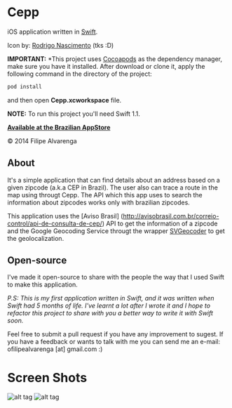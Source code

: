 Cepp
====
iOS application written in [Swift](https://developer.apple.com/swift/).

Icon by: [Rodrigo Nascimento](https://github.com/rodrigok) (tks :D)

**IMPORTANT:** *This project uses [Cocoapods](http://cocoapods.org/) as the dependency manager, make sure you have it installed. After download or clone it, apply the following command in the directory of the project:
```bash 
pod install 
``` 
and then open **Cepp.xcworkspace** file.

**NOTE:** To run this project you'll need Swift 1.1.

**[Available at the Brazilian AppStore](https://itunes.apple.com/br/app/cepp-encontre-ceps/id942709971?ls=1&mt=8)**

© 2014 Filipe Alvarenga

## About

It's a simple application that can find details about an address based on a given zipcode (a.k.a CEP in Brazil). The user also can trace a route in the map using througt Cepp. The API which this app uses to search the information about zipcodes works only with brazilian zipcodes.


This application uses the [Aviso Brasil] (http://avisobrasil.com.br/correio-control/api-de-consulta-de-cep/) API to get the information of a zipcode and the Google Geocoding Service througt the wrapper [SVGeocoder](https://github.com/TransitApp/SVGeocoder) to get the geolocalization.

## Open-source

I've made it open-source to share with the people the way that I used Swift to make this application. 

*P.S: This is my first application written in Swift, and it was written when Swift had 5 months of life. I've learnt a lot after I wrote it and I hope to refactor this project to share with you a better way to write it with Swift soon.*

Feel free to submit a pull request if you have any improvement to sugest. If you have a feedback or wants to talk with me you can send me an e-mail: ofilipealvarenga [at] gmail.com :)

Screen Shots
====
![alt tag](https://raw.github.com/filipealva/Cepp/res/searchi5.png)
![alt tag](https://raw.github.com/filipealva/Cepp/res/detailsi5.png)

